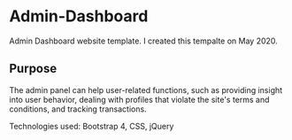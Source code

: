 # Admin-Dashboard

 Admin Dashboard website template. I created this tempalte on May 2020.
 
 ## Purpose
 
 The admin panel can help user-related functions, such as providing insight into user behavior, dealing with profiles that violate the site's terms 
 and conditions, and tracking transactions.
 
Technologies used: Bootstrap 4, CSS, jQuery

